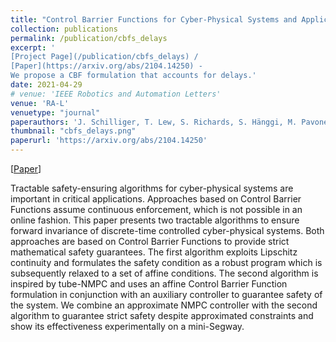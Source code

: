 ```yaml
---
title: "Control Barrier Functions for Cyber-Physical Systems and Applications to NMPC"
collection: publications
permalink: /publication/cbfs_delays
excerpt: ' 
[Project Page](/publication/cbfs_delays) / 
[Paper](https://arxiv.org/abs/2104.14250) - 
We propose a CBF formulation that accounts for delays.'
date: 2021-04-29
# venue: 'IEEE Robotics and Automation Letters'
venue: 'RA-L'
venuetype: "journal"
paperauthors: 'J. Schilliger, T. Lew, S. Richards, S. Hänggi, M. Pavone, C. Onder'
thumbnail: "cbfs_delays.png"
paperurl: 'https://arxiv.org/abs/2104.14250'
---
```


[[Paper](https://arxiv.org/abs/2104.14250)] 

Tractable safety-ensuring algorithms for cyber-physical systems are important in critical applications. Approaches based on Control Barrier Functions assume continuous enforcement, which is not possible in an online fashion. This paper presents two tractable algorithms to ensure forward invariance of discrete-time controlled cyber-physical systems. Both approaches are based on Control Barrier Functions to provide strict mathematical safety guarantees. The first algorithm exploits Lipschitz continuity and formulates the safety condition as a robust program which is subsequently relaxed to a set of affine conditions. The second algorithm is inspired by tube-NMPC and uses an affine Control Barrier Function formulation in conjunction with an auxiliary controller to guarantee safety of the system. We combine an approximate NMPC controller with the second algorithm to guarantee strict safety despite approximated constraints and show its effectiveness experimentally on a mini-Segway.